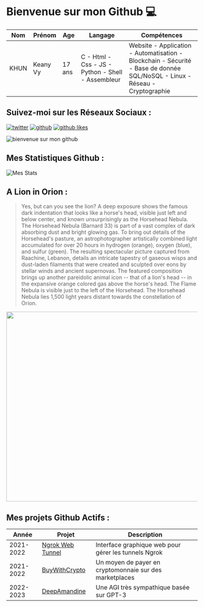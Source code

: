 # Bienvenue sur mon Github 💻
| Nom | Prénom | Age | Langage | Compétences |
|---  |---     |---  |---      |---
| KHUN | Keany Vy | 17 ans | C - Html - Css - JS - Python - Shell - Assembleur | Website - Application - Automatisation - Blockchain - Sécurité - Base de donnée SQL/NoSQL - Linux - Réseau - Cryptographie |

## Suivez-moi sur les Réseaux Sociaux :
[![twitter](https://img.shields.io/twitter/follow/thisiskeanyvy?style=social)](https://twitter.com/thisiskeanyvy)
[![github](https://img.shields.io/github/followers/thisiskeanyvy?style=social)](https://github.com/thisiskeanyvy?tab=followers)
[![github likes](https://img.shields.io/github/stars/thisiskeanyvy?style=social)](https://github.com/thisiskeanyvy)

![bienvenue sur mon github](https://thisiskeanyvy-hosting.pages.dev/banner.gif)

## Mes Statistiques Github :
![Mes Stats](https://github-readme-stats.vercel.app/api?username=thisiskeanyvy&show_icons=true&theme=radical)

## A Lion in Orion :

> Yes, but can you see the lion? A deep exposure shows the famous dark indentation that looks like a horse's head, visible just left and below center, and known unsurprisingly as the Horsehead Nebula.  The Horsehead Nebula (Barnard 33) is part of a vast complex of dark absorbing dust and bright glowing gas.  To bring out details of the  Horsehead's pasture, an astrophotographer artistically combined light accumulated for over 20 hours in hydrogen (orange), oxygen (blue), and sulfur (green). The resulting spectacular picture captured from Raachine, Lebanon, details an intricate tapestry of gaseous wisps and dust-laden filaments that were created and sculpted over eons by stellar winds and ancient supernovas.  The featured composition brings up another pareidolic animal icon -- that of a lion's head -- in the expansive orange colored gas above the horse's head.  The Flame Nebula is visible just to the left of the Horsehead.  The Horsehead Nebula lies 1,500 light years distant towards the constellation of Orion.

<img src='https://apod.nasa.gov/apod/image/2203/HorseFlameLion_Mahfoud_960.jpg' width="800" height="500"/>

## Mes projets Github Actifs :
| Année | Projet | Description |
|---   |---     |---          |
| 2021-2022 | [Ngrok Web Tunnel](https://github.com/thisiskeanyvy/ngrok-web-manager) | Interface graphique web pour gérer les tunnels Ngrok |
| 2021-2022 | [BuyWithCrypto](https://github.com/BuyWithCrypto) | Un moyen de payer en cryptomonnaie sur des marketplaces |
| 2022-2023 | [DeepAmandine](https://github.com/BuyWithCrypto/deep-amandine) | Une AGI très sympathique basée sur GPT-3 |
